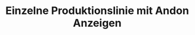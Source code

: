 ---
layout: article
title: Einzelne Produktionslinie mit Andon Anzeigen
description: 
  - Dies ist eine Übersicht über eine einzelne Produktionslinie. Es enthält Andon-Elemente, zeigt die OEE (GAE) an und bietet die Möglichkeit, die Leistung verschiedener Schichten anzuzeigen. Entfernen Sie die Timer-Scripte, fügen Sie Ihre Datenquellen hinzu und verwenden Sie dieses Template als Basis für Ihre Andon Anzeige.
lang: de
weight: 1000
isDraft: false
ref: Single_Production_Line_Andon
category:
  - Andon
  - Featured
  - Beliebt
image: Single_Production_Line_Andon_DE.png
download: Single_Production_Line_Andon_DE.pbmx
overview_description:
overview_benefits:
overview_data_sources:
---